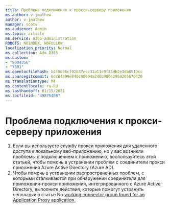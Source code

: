 ```yaml
---
title: Проблема подключения к прокси-серверу приложения
ms.author: v-jmathew
author: v-jmathew
manager: scotv
ms.audience: Admin
ms.topic: article
ms.service: o365-administration
ROBOTS: NOINDEX, NOFOLLOW
localization_priority: Normal
ms.collection: Adm_O365
ms.custom:
- "9004356"
- "7801"
ms.openlocfilehash: b4f5d96cf92b37ecc31a11c0f33db2e3db8510cc
ms.sourcegitcommit: 6dc6f999e840c90694a246b90062950205679420
ms.translationtype: MT
ms.contentlocale: ru-RU
ms.lasthandoff: 01/15/2021
ms.locfileid: "49875408"
---
```

# <a name="app-proxy-connection-issue"></a>Проблема подключения к прокси-серверу приложения

1. Если вы используете службу прокси приложения для удаленного доступа к локальному веб-приложению, [](https://docs.microsoft.com/azure/active-directory/manage-apps/application-proxy-debug-connectors) но у вас возникли проблемы с подключением к приложению, воспользуйтесь этой статьей, чтобы помочь в устранении проблем с соединители прокси приложения Azure Active Directory (Azure AD).
2. Чтобы помочь в устранении распространенных проблем, с которыми сталкиваются при обнаружении соединители для приложения-прокси приложения, интегрированного с Azure Active Directory, выполните действия, которые помогут устранить неполадки в статье No [working connector group found for an Application Proxy application.](https://docs.microsoft.com/azure/active-directory/application-proxy-connectivity-no-working-connector)
